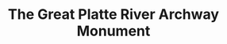 ---
layout: repo
title: "The Great Platte River Archway Monument"
id: 11636
permalink: repos/11636/
---